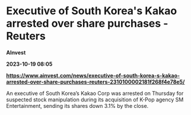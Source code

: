 # Executive of South Korea's Kakao arrested over share purchases - Reuters
**AInvest**

**2023-10-19 08:05**

**https://www.ainvest.com/news/executive-of-south-korea-s-kakao-arrested-over-share-purchases-reuters-2310100002181f268f4e78e5/**

An executive of South Korea’s Kakao Corp was arrested on Thursday for suspected stock manipulation during its acquisition of K-Pop agency SM Entertainment, sending its shares down 3.1% by the close.